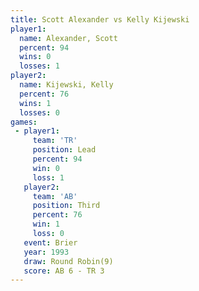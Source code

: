 ```yaml
---
title: Scott Alexander vs Kelly Kijewski
player1:                
  name: Alexander, Scott
  percent: 94           
  wins: 0               
  losses: 1             
player2:                
  name: Kijewski, Kelly 
  percent: 76           
  wins: 1               
  losses: 0             
games:
 - player1:        
     team: 'TR'    
     position: Lead
     percent: 94   
     win: 0        
     loss: 1       
   player2:         
     team: 'AB'     
     position: Third
     percent: 76    
     win: 1         
     loss: 0        
   event: Brier        
   year: 1993          
   draw: Round Robin(9)
   score: AB 6 - TR 3  
---
```

